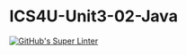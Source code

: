 # ICS4U-Unit3-02-Java
[![GitHub's Super Linter](https://github.com/Roman-Cernetchi/ICS4U-Unit3-02-Java/workflows/GitHub's%20Super%20Linter/badge.svg)](https://github.com/Roman-Cernetchi/ICS4U-Unit3-02-Java/actions)
